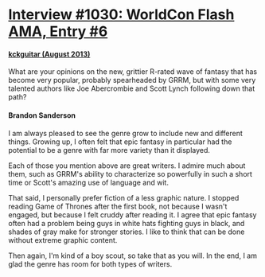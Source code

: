 # [Interview #1030: WorldCon Flash AMA, Entry #6](https://www.theoryland.com/intvmain.php?i=1030#6)

#### [kckguitar (August 2013)](http://www.reddit.com/r/Fantasy/comments/1lhf1e/worldcon_flash_ama_brandon_sanderson/cbz93of)

What are your opinions on the new, grittier R-rated wave of fantasy that has become very popular, probably spearheaded by GRRM, but with some very talented authors like Joe Abercrombie and Scott Lynch following down that path?

#### Brandon Sanderson

I am always pleased to see the genre grow to include new and different things. Growing up, I often felt that epic fantasy in particular had the potential to be a genre with far more variety than it displayed.

Each of those you mention above are great writers. I admire much about them, such as GRRM's ability to characterize so powerfully in such a short time or Scott's amazing use of language and wit.

That said, I personally prefer fiction of a less graphic nature. I stopped reading Game of Thrones after the first book, not because I wasn't engaged, but because I felt cruddy after reading it. I agree that epic fantasy often had a problem being guys in white hats fighting guys in black, and shades of gray make for stronger stories. I like to think that can be done without extreme graphic content.

Then again, I'm kind of a boy scout, so take that as you will. In the end, I am glad the genre has room for both types of writers.

